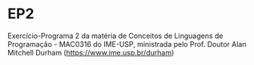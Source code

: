 # EP2
Exercício-Programa 2 da matéria de Conceitos de Linguagens de Programação - MAC0316 do IME-USP, ministrada pelo Prof. Doutor Alan Mitchell Durham (https://www.ime.usp.br/durham)
